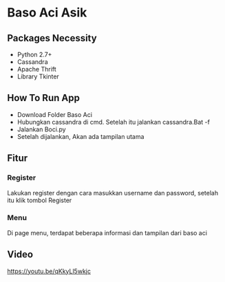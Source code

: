 # Baso Aci Asik
## Packages Necessity
- Python 2.7+
- Cassandra
- Apache Thrift
- Library Tkinter

## How To Run App

- Download Folder Baso Aci
- Hubungkan cassandra di cmd. Setelah itu jalankan cassandra.Bat -f
- Jalankan Boci.py
- Setelah dijalankan, Akan ada tampilan utama

## Fitur

### Register
Lakukan register dengan cara masukkan username dan password, setelah itu klik tombol Register

### Menu
Di page menu, terdapat beberapa informasi dan tampilan dari baso aci

## Video 
https://youtu.be/qKkyLl5wkjc 

